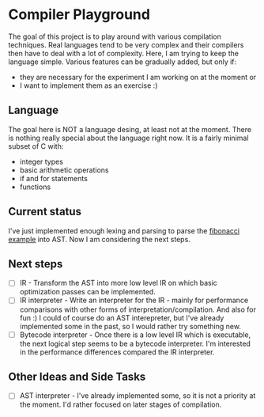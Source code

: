 # Compiler Playground

The goal of this project is to play around with various compilation techniques.
Real languages tend to be very complex and their compilers then have to
deal with a lot of complexity. Here, I am trying to keep the language simple.
Various features can be gradually added, but only if:

* they are necessary for the experiment I am working on at the moment or
* I want to implement them as an exercise :)

## Language

The goal here is NOT a language desing, at least not at the moment. There is nothing really special about the language
right now. It is a fairly minimal subset of C with:

* integer types
* basic arithmetic operations
* if and for statements
* functions

## Current status

I've just implemented enough lexing and parsing to parse the [fibonacci example](./programs/source/fib.prog) into AST.
Now I am considering the next steps.

## Next steps
-[ ] IR - Transform the AST into more low level IR on which basic optimization passes can be implemented.
-[ ] IR interpreter - Write an interpreter for the IR - mainly for performance comparisons with other forms of
 interpretation/compilation. And also for fun :) I could of course do an AST interepreter, but I've already implemented some in the past, so I would rather try something new.
-[ ] Bytecode interpreter - Once there is a low level IR which is executable, the next logical step seems to be a bytecode interpreter. 
I'm interested in the performance differences compared the IR interpreter.

## Other Ideas and Side Tasks
-[ ] AST interpreter - I've already implemented some, so it is not a priority at the moment. I'd rather focused on later
 stages of compilation.